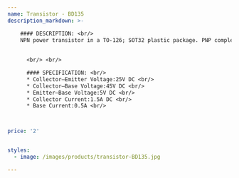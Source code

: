 ```yaml
---
name: Transistor - BD135
description_markdown: >-

    #### DESCRIPTION: <br/>
	NPN power transistor in a TO-126; SOT32 plastic package. PNP complements: BD136.It is used in hi-fi amplifiers and television circuits.
        
      
	  <br/> <br/>

      #### SPECIFICATION: <br/>
      * Collector–Emitter Voltage:25V DC <br/>
      * Collector–Base Voltage:45V DC <br/>
      * Emitter–Base Voltage:5V DC <br/>
      * Collector Current:1.5A DC <br/>
      * Base Current:0.5A <br/>



price: '2'


styles:
  - image: /images/products/transistor-BD135.jpg

---
```

